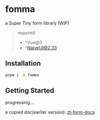 # fomma

a Super Tiny form library (WIP)

> required
>
> - ^Vue@3
> - ^NaiveUI@2.33

## Installation

```bash
pnpm i -D fomma
```

## Getting Started

progressing...

a copied doc(earlier version): [zt-form-docs](https://ztform-docs.netlify.app/)
